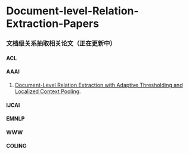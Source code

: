 # Document-level-Relation-Extraction-Papers
### 文档级关系抽取相关论文（正在更新中）
#### ACL

#### AAAI
1. [Document-Level Relation Extraction with Adaptive Thresholding and Localized Context Pooling](https://arxiv.org/abs/2010.11304).

#### IJCAI

#### EMNLP

#### WWW

#### COLING
